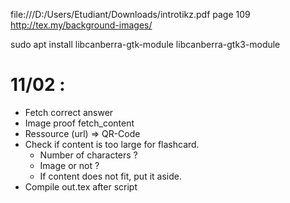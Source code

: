 file:///D:/Users/Etudiant/Downloads/introtikz.pdf page 109
http://tex.my/background-images/

sudo apt install libcanberra-gtk-module libcanberra-gtk3-module


# 11/02 :
- Fetch correct answer
- Image proof fetch_content
- Ressource (url) => QR-Code
- Check if content is too large for flashcard. 
    - Number of characters ?
    - Image or not ?
    - If content does not fit, put it aside.
- Compile out.tex after script

